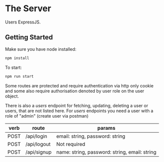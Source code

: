 # The Server

Users ExpressJS.


## Getting Started

Make sure you have node installed:

```javascript
npm install
```

To start:
```javascript
npm run start
```

Some routes are protected and require authentication via http only cookie and some also require authorisation denoted by user role on the user object. 

There is also a *users* endpoint for fetching, updating, deleting a user or users, that are not listed here.
For *users* endpoints you need a user with a role of "admin" (create user via postman)

| verb | route | params |
|------|-------|--------|
| POST | /api/login | email: string, password: string |
| POST | /api/logout | Not required|
| POST | /api/signup | name: string, password: string, email: string |

